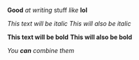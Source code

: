 **Good** _at writing_ stuff *like* __lol__

*This text will be italic*
_This will also be italic_

**This text will be bold**
__This will also be bold__

_You **can** combine them_
